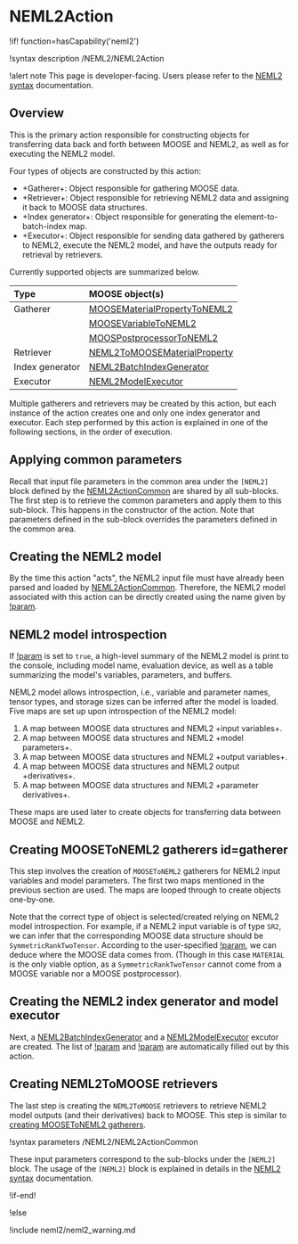 # NEML2Action

!if! function=hasCapability('neml2')

!syntax description /NEML2/NEML2Action

!alert note
This page is developer-facing. Users please refer to the [NEML2 syntax](syntax/NEML2/index.md) documentation.

## Overview

This is the primary action responsible for constructing objects for transferring data back and forth between MOOSE and NEML2, as well as for executing the NEML2 model.

Four types of objects are constructed by this action:

- +Gatherer+: Object responsible for gathering MOOSE data.
- +Retriever+: Object responsible for retrieving NEML2 data and assigning it back to MOOSE data structures.
- +Index generator+: Object responsible for generating the element-to-batch-index map.
- +Executor+: Object responsible for sending data gathered by gatherers to NEML2, execute the NEML2 model, and have the outputs ready for retrieval by retrievers.

Currently supported objects are summarized below.

| Type            | MOOSE object(s)                                                 |
| :-------------- | :-------------------------------------------------------------- |
| Gatherer        | [MOOSEMaterialPropertyToNEML2](MOOSEMaterialPropertyToNEML2.md) |
|                 | [MOOSEVariableToNEML2](MOOSEVariableToNEML2.md)                 |
|                 | [MOOSPostprocessorToNEML2](MOOSEPostprocessorToNEML2.md)        |
| Retriever       | [NEML2ToMOOSEMaterialProperty](NEML2ToMOOSEMaterialProperty.md) |
| Index generator | [NEML2BatchIndexGenerator](NEML2BatchIndexGenerator.md)         |
| Executor        | [NEML2ModelExecutor](NEML2ModelExecutor.md)                     |

Multiple gatherers and retrievers may be created by this action, but each instance of the action creates one and only one index generator and executor.  Each step performed by this action is explained in one of the following sections, in the order of execution.

## Applying common parameters

Recall that input file parameters in the common area under the `[NEML2]` block defined by the [NEML2ActionCommon](NEML2ActionCommon.md) are shared by all sub-blocks. The first step is to retrieve the common parameters and apply them to this sub-block. This happens in the constructor of the action. Note that parameters defined in the sub-block overrides the parameters defined in the common area.

## Creating the NEML2 model

By the time this action "acts", the NEML2 input file must have already been parsed and loaded by [NEML2ActionCommon](NEML2ActionCommon.md). Therefore, the NEML2 model associated with this action can be directly created using the name given by [!param](/NEML2/model).

## NEML2 model introspection

If [!param](/NEML2/verbose) is set to `true`, a high-level summary of the NEML2 model is print to the console, including model name, evaluation device, as well as a table summarizing the model's variables, parameters, and buffers.

NEML2 model allows introspection, i.e., variable and parameter names, tensor types, and storage sizes can be inferred after the model is loaded. Five maps are set up upon introspection of the NEML2 model:

1. A map between MOOSE data structures and NEML2 +input variables+.
2. A map between MOOSE data structures and NEML2 +model parameters+.
3. A map between MOOSE data structures and NEML2 +output variables+.
4. A map between MOOSE data structures and NEML2 output +derivatives+.
5. A map between MOOSE data structures and NEML2 +parameter derivatives+.

These maps are used later to create objects for transferring data between MOOSE and NEML2.

## Creating MOOSEToNEML2 gatherers id=gatherer

This step involves the creation of `MOOSEToNEML2` gatherers for NEML2 input variables and model parameters. The first two maps mentioned in the previous section are used. The maps are looped through to create objects one-by-one.

Note that the correct type of object is selected/created relying on NEML2 model introspection. For example, if a NEML2 input variable is of type `SR2`, we can infer that the corresponding MOOSE data structure should be `SymmetricRankTwoTensor`. According to the user-specified [!param](/NEML2/moose_input_types), we can deduce where the MOOSE data comes from. (Though in this case `MATERIAL` is the only viable option, as a `SymmetricRankTwoTensor` cannot come from a MOOSE variable nor a MOOSE postprocessor).

## Creating the NEML2 index generator and model executor

Next, a [NEML2BatchIndexGenerator](NEML2BatchIndexGenerator.md) and a [NEML2ModelExecutor](NEML2ModelExecutor.md) excutor are created. The list of [!param](/UserObjects/NEML2ModelExecutor/gatherers) and [!param](/UserObjects/NEML2ModelExecutor/param_gatherers) are automatically filled out by this action.

## Creating NEML2ToMOOSE retrievers

The last step is creating the `NEML2ToMOOSE` retrievers to retrieve NEML2 model outputs (and their derivatives) back to MOOSE. This step is similar to [creating MOOSEToNEML2 gatherers](NEML2Action.md#gatherer).

!syntax parameters /NEML2/NEML2ActionCommon

These input parameters correspond to the sub-blocks under the `[NEML2]` block. The usage of the `[NEML2]` block is explained in details in the [NEML2 syntax](syntax/NEML2/index.md) documentation.

!if-end!

!else

!include neml2/neml2_warning.md
